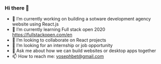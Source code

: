 ### Hi there 👋

- 🔭 I’m currently working on building a sotware development agency website using React.js
- 🌱 I’m currently learning Full stack open 2020 https://fullstackopen.com/en 
- 👯 I’m looking to collaborate on React projects
- 🤔 I’m looking for an internship or job opportunity
- 💬 Ask me about how we can build websites or desktop apps together
- 📫 How to reach me: yosephbet@gmail.com 
